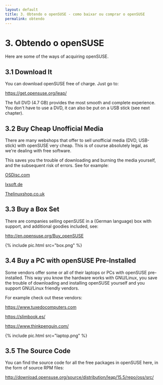 ```yaml
---
layout: default
title: 3. Obtendo o openSUSE - como baixar ou comprar o openSUSE
permalink: obtendo
---
```


# 3. Obtendo o openSUSE

Here are some of the ways of acquiring openSUSE.

## 3.1 Download It

You can download openSUSE free of charge. Just go to:

<https://get.opensuse.org/leap/>

The full DVD (4.7 GB) provides the most smooth and complete experience. You don't have to use a DVD, it can also be put on a USB stick (see next chapter).

## 3.2 Buy Cheap Unofficial Media

There are many webshops that offer to sell unofficial media (DVD, USB-stick) with openSUSE very cheap. This is of course absolutely legal, as we're dealing with free software.

This saves you the trouble of downloading and burning the media yourself, and the subsequent risk of errors. See for example:

[OSDisc.com](http://www.osdisc.com/cgi-bin/view.cgi/products/linux/suse)

[Ixsoft.de](http://www.ixsoft.de/cgi-bin/web_store.cgi?ref=Catalogs/de/opensuse-catalog.html)

[Thelinuxshop.co.uk](http://thelinuxshop.co.uk/opensuse-m-14.html)

## 3.3 Buy a Box Set

There are companies selling openSUSE in a (German language) box with support, and additional goodies included, see:

<http://en.opensuse.org/Buy_openSUSE>

{% include pic.html src="box.png" %}

## 3.4 Buy a PC with openSUSE Pre-Installed

Some vendors offer some or all of their laptops or PCs with openSUSE pre-installed. This way you know the hardware works with GNU/Linux, you save the trouble of downloading and installing openSUSE yourself and you support GNU/Linux friendly vendors.

For example check out these vendors:

<https://www.tuxedocomputers.com>

<https://slimbook.es/>

<https://www.thinkpenguin.com/>

{% include pic.html src="laptop.png" %}

## 3.5 The Source Code

You can find the source code for all the free packages in openSUSE here, in the form of source RPM files:

<http://download.opensuse.org/source/distribution/leap/15.5/repo/oss/src/>
